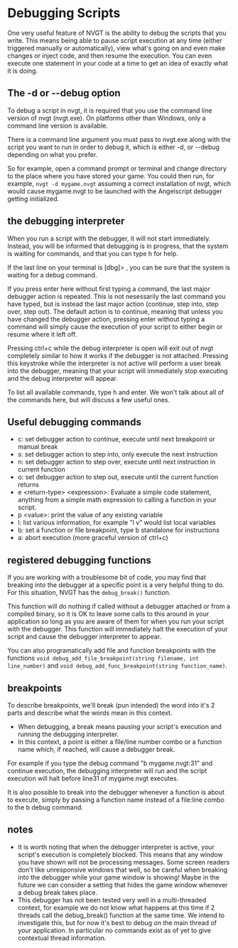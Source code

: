 # Debugging Scripts
One very useful feature of NVGT is the ability to debug the scripts that you write. This means being able to pause script execution at any time (either triggered manually or automatically), view what's going on and even make changes or inject code, and then resume the execution. You can even execute one statement in your code at a time to get an idea of exactly what it is doing.

## The -d or --debug option
To debug a script in nvgt, it is required that you use the command line version of nvgt (nvgt.exe). On platforms other than Windows, only a command line version is available.

There is a command line argument you must pass to nvgt.exe along with the script you want to run in order to debug it, which is either -d, or --debug depending on what you prefer.

So for example, open a command prompt or terminal and change directory to the place where you have stored your game. You could then run, for example, `nvgt -d mygame.nvgt` assuming a correct installation of nvgt, which would cause mygame.nvgt to be launched with the Angelscript debugger getting initialized.

## the debugging interpreter
When you run a script with the debugger, it will not start immediately. Instead, you will be informed that debugging is in progress, that the system is waiting for commands, and that you can type h for help.

If the last line on your terminal is \[dbg\]\> , you can be sure that the system is waiting for a debug command.

If you press enter here without first typing a command, the last major debugger action is repeated. This is not nesessarily the last command you have typed, but is instead the last major action (continue, step into, step over, step out). The default action is to continue, meaning that unless you have changed the debugger  action, pressing enter without typing a command will simply cause the execution of your script to either begin or resume where it left off.

Pressing ctrl+c while the debug interpreter is open will exit out of nvgt completely similar to how it works if the debugger is not attached. Pressing this keystroke while the interpreter is not active will perform a user break into the debugger, meaning that your script will immediately stop executing and the debug interpreter will appear.

To list all available commands, type h and enter. We won't talk about all of the commands here, but will discuss a few useful ones.

## Useful debugging commands
* c: set debugger action to continue, execute until next breakpoint or manual break
* s: set debugger action to step into, only execute the next instruction
* n: set debugger action to step over, execute until next instruction in current function
* o: set debugger action to step out, execute until the current function returns
* e \<return-type\> \<expression\>: Evaluate a simple code statement, anything from a simple math expression to calling a function in your script.
* p \<value\>: print the value of any existing variable
* l: list various information, for example "l v" would list local variables
* b: set a function or file breakpoint, type b standalone for instructions
* a: abort execution (more graceful version of ctrl+c)

## registered debugging functions
If you are working with a troublesome bit of code, you may find that breaking into the debugger at a specific point is a very helpful thing to do. For this situation, NVGT has the `debug_break()` function.

This function will do nothing if called without a debugger attached or from a compiled binary, so it is OK to leave some calls to this around in your application so long as you are aware of them for when you run your script with the debugger. This function will immediately halt the execution of your script and cause the debugger interpreter to appear.

You can also programatically add file and function breakpoints with the functions `void debug_add_file_breakpoint(string filename, int line_number)` and `void debug_add_func_breakpoint(string function_name)`.

## breakpoints
To describe breakpoints, we'll break (pun intended) the word into it's 2 parts and describe what the words mean in this context.
* When debugging, a break means pausing your script's execution and running the debugging interpreter.
* In this context, a point is either a file/line number combo or a function name which, if reached, will cause a debugger break.

For example if you type the debug command "b mygame.nvgt:31" and continue execution, the debugging interpreter will run and the script execution will halt before line31 of mygame.nvgt executes.

It is also possible to break into the debugger whenever a function is about to execute, simply by passing a function name instead of a file:line combo to the b debug command.

## notes
* It is worth noting that when the debugger interpreter is active, your script's execution is completely blocked. This means that any window you have shown will not be processing messages. Some screen readers don't like unresponsive windows that well, so be careful when breaking into the debugger while your game window is showing! Maybe in the future we can consider a setting that hides the game window whenever a debug break takes place.
* This debugger has not been tested very well in a multi-threaded context, for example we do not know what happens at this time if 2 threads call the debug_break() function at the same time. We intend to investigate this, but for now it's best to debug on the main thread of your application. In particular no commands exist as of yet to give contextual thread information.
